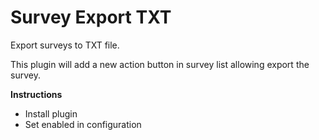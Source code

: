 # Survey Export TXT

Export surveys to TXT file.

This plugin will add a new action button in survey list allowing export the survey.

**Instructions**

- Install plugin
- Set enabled in configuration
